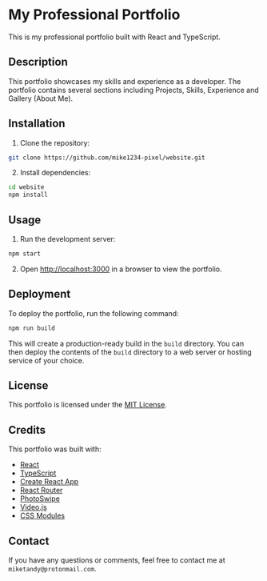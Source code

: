 # My Professional Portfolio

This is my professional portfolio built with React and TypeScript.

## Description

This portfolio showcases my skills and experience as a developer. The portfolio contains several sections including Projects, Skills, Experience and Gallery (About Me).

## Installation

1. Clone the repository:

```bash
git clone https://github.com/mike1234-pixel/website.git
```

2. Install dependencies:

```bash
cd website
npm install
```

## Usage

1. Run the development server:

```bash
npm start
```

2. Open [http://localhost:3000](http://localhost:3000) in a browser to view the portfolio.

## Deployment

To deploy the portfolio, run the following command:

```bash
npm run build
```

This will create a production-ready build in the `build` directory. You can then deploy the contents of the `build` directory to a web server or hosting service of your choice.

## License

This portfolio is licensed under the [MIT License](https://opensource.org/licenses/MIT).

## Credits

This portfolio was built with:

- [React](https://reactjs.org/)
- [TypeScript](https://www.typescriptlang.org/)
- [Create React App](https://create-react-app.dev/)
- [React Router](https://reactrouter.com/)
- [PhotoSwipe](https://photoswipe.com/)
- [Video.js](https://videojs.com/)
- [CSS Modules](https://github.com/css-modules/css-modules)

## Contact

If you have any questions or comments, feel free to contact me at `miketandy@protonmail.com`.
